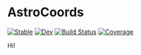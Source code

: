 # AstroCoords

[![Stable](https://img.shields.io/badge/docs-stable-blue.svg)](https://Alarion239.github.io/AstroCoords.jl/stable/)
[![Dev](https://img.shields.io/badge/docs-dev-blue.svg)](https://Alarion239.github.io/AstroCoords.jl/dev/)
[![Build Status](https://github.com/Alarion239/AstroCoords.jl/actions/workflows/CI.yml/badge.svg?branch=main)](https://github.com/Alarion239/AstroCoords.jl/actions/workflows/CI.yml?query=branch%3Amain)
[![Coverage](https://codecov.io/gh/Alarion239/AstroCoords.jl/branch/main/graph/badge.svg)](https://codecov.io/gh/Alarion239/AstroCoords.jl)


Hi!